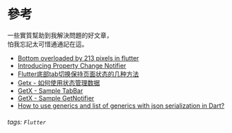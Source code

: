 # 參考

一些實質幫助到我解決問題的好文章，<br/>
怕我忘記太可惜通通記在這。

- [Bottom overloaded by 213 pixels in flutter](https://stackoverflow.com/questions/51774252/bottom-overloaded-by-213-pixels-in-flutter)
- [Introducing Property Change Notifier](https://medium.com/flutter-nyc/introducing-property-change-notifier-10e6d27080a3)
- [Flutter底部tab切换保持页面状态的几种方法](https://cloud.tencent.com/developer/article/1507094)
- [Getx - 如何使用状态管理数据](https://blog.csdn.net/qq_36407748/article/details/115182323)
- [GetX - Sample TabBar](https://gist.github.com/eduardoflorence/4fdf7d0f38b56adb3e4929e132a98e58)
- [GetX - Sample GetNotifier](https://gist.github.com/eduardoflorence/07e1049583b8e723e69e86f1fff2156e)
- [How to use generics and list of generics with json serialization in Dart?](https://stackoverflow.com/questions/55306746/how-to-use-generics-and-list-of-generics-with-json-serialization-in-dart) 

###### tags: `Flutter`
